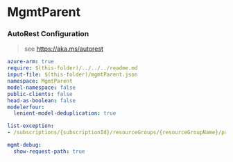 # MgmtParent

### AutoRest Configuration

> see https://aka.ms/autorest

``` yaml
azure-arm: true
require: $(this-folder)/../../../readme.md
input-file: $(this-folder)/mgmtParent.json
namespace: MgmtParent
model-namespace: false
public-clients: false
head-as-boolean: false
modelerfour:
  lenient-model-deduplication: true

list-exception:
- /subscriptions/{subscriptionId}/resourceGroups/{resourceGroupName}/providers/Microsoft.Compute/hostGroups/{hostGroupName}

mgmt-debug:
  show-request-path: true
```
